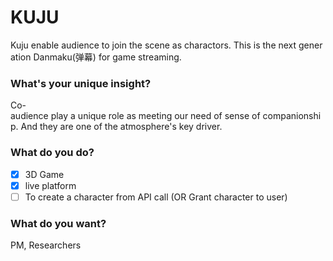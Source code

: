 # KUJU

  

Kuju enable audience to join the scene as charactors. This is the next generation Danmaku(弹幕) for game streaming.


### What's your unique insight?

Co-audience play a unique role as meeting our need of sense of companionship.
And they are one of the atmosphere's key driver.

### What do you do?
-   [x] 3D Game
-   [x] live platform
-   [ ] To create a character from API call (OR Grant character to user)

### What do you want?


PM, Researchers

